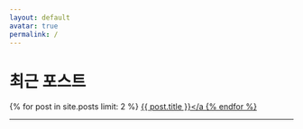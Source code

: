 ```yaml
---
layout: default
avatar: true
permalink: /
---
```

# 최근 포스트

{% for post in site.posts limit: 2 %}
  <a href="{{ post.url | prepend: site.baseurl }}">{{ post.title }}</a
{% endfor %}

---
